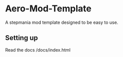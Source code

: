 # Aero-Mod-Template
A stepmania mod template designed to be easy to use.

## Setting up
Read the docs /docs/index.html
